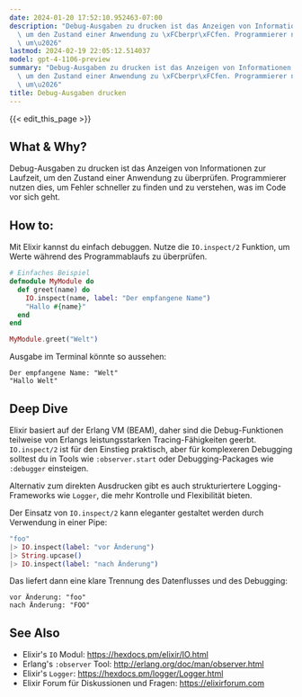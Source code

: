 ```yaml
---
date: 2024-01-20 17:52:10.952463-07:00
description: "Debug-Ausgaben zu drucken ist das Anzeigen von Informationen zur Laufzeit,\
  \ um den Zustand einer Anwendung zu \xFCberpr\xFCfen. Programmierer nutzen dies,\
  \ um\u2026"
lastmod: 2024-02-19 22:05:12.514037
model: gpt-4-1106-preview
summary: "Debug-Ausgaben zu drucken ist das Anzeigen von Informationen zur Laufzeit,\
  \ um den Zustand einer Anwendung zu \xFCberpr\xFCfen. Programmierer nutzen dies,\
  \ um\u2026"
title: Debug-Ausgaben drucken
---
```


{{< edit_this_page >}}

## What & Why?
Debug-Ausgaben zu drucken ist das Anzeigen von Informationen zur Laufzeit, um den Zustand einer Anwendung zu überprüfen. Programmierer nutzen dies, um Fehler schneller zu finden und zu verstehen, was im Code vor sich geht.

## How to:
Mit Elixir kannst du einfach debuggen. Nutze die `IO.inspect/2` Funktion, um Werte während des Programmablaufs zu überprüfen.

```elixir
# Einfaches Beispiel
defmodule MyModule do
  def greet(name) do
    IO.inspect(name, label: "Der empfangene Name")
    "Hallo #{name}"
  end
end

MyModule.greet("Welt")
```

Ausgabe im Terminal könnte so aussehen:
```
Der empfangene Name: "Welt"
"Hallo Welt"
```

## Deep Dive
Elixir basiert auf der Erlang VM (BEAM), daher sind die Debug-Funktionen teilweise von Erlangs leistungsstarken Tracing-Fähigkeiten geerbt. `IO.inspect/2` ist für den Einstieg praktisch, aber für komplexeren Debugging solltest du in Tools wie `:observer.start` oder Debugging-Packages wie `:debugger` einsteigen.

Alternativ zum direkten Ausdrucken gibt es auch strukturiertere Logging-Frameworks wie `Logger`, die mehr Kontrolle und Flexibilität bieten.

Der Einsatz von `IO.inspect/2` kann eleganter gestaltet werden durch Verwendung in einer Pipe:
```elixir
"foo"
|> IO.inspect(label: "vor Änderung")
|> String.upcase()
|> IO.inspect(label: "nach Änderung")
```

Das liefert dann eine klare Trennung des Datenflusses und des Debugging:

```
vor Änderung: "foo"
nach Änderung: "FOO"
```

## See Also
- Elixir's `IO` Modul: https://hexdocs.pm/elixir/IO.html
- Erlang's `:observer` Tool: http://erlang.org/doc/man/observer.html
- Elixir's `Logger`: https://hexdocs.pm/logger/Logger.html
- Elixir Forum für Diskussionen und Fragen: https://elixirforum.com
